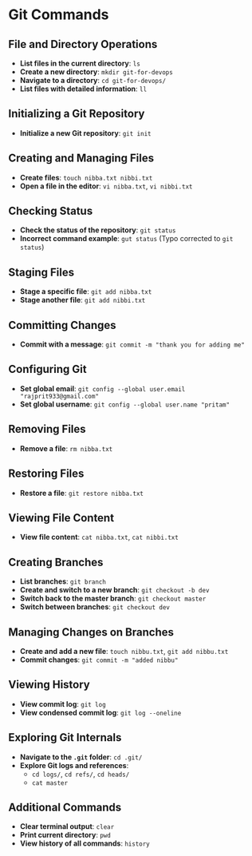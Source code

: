 # Git Commands

## File and Directory Operations
- **List files in the current directory**: `ls`
- **Create a new directory**: `mkdir git-for-devops`
- **Navigate to a directory**: `cd git-for-devops/`
- **List files with detailed information**: `ll`

## Initializing a Git Repository
- **Initialize a new Git repository**: `git init`

## Creating and Managing Files
- **Create files**: `touch nibba.txt nibbi.txt`
- **Open a file in the editor**: `vi nibba.txt`, `vi nibbi.txt`

## Checking Status
- **Check the status of the repository**: `git status`
- **Incorrect command example**: `gut status` (Typo corrected to `git status`)

## Staging Files
- **Stage a specific file**: `git add nibba.txt`
- **Stage another file**: `git add nibbi.txt`

## Committing Changes
- **Commit with a message**: `git commit -m "thank you for adding me"`

## Configuring Git
- **Set global email**: `git config --global user.email "rajprit933@gmail.com"`
- **Set global username**: `git config --global user.name "pritam"`

## Removing Files
- **Remove a file**: `rm nibba.txt`

## Restoring Files
- **Restore a file**: `git restore nibba.txt`

## Viewing File Content
- **View file content**: `cat nibba.txt`, `cat nibbi.txt`

## Creating Branches
- **List branches**: `git branch`
- **Create and switch to a new branch**: `git checkout -b dev`
- **Switch back to the master branch**: `git checkout master`
- **Switch between branches**: `git checkout dev`

## Managing Changes on Branches
- **Create and add a new file**: `touch nibbu.txt`, `git add nibbu.txt`
- **Commit changes**: `git commit -m "added nibbu"`

## Viewing History
- **View commit log**: `git log`
- **View condensed commit log**: `git log --oneline`

## Exploring Git Internals
- **Navigate to the `.git` folder**: `cd .git/`
- **Explore Git logs and references**: 
  - `cd logs/`, `cd refs/`, `cd heads/`
  - `cat master`

## Additional Commands
- **Clear terminal output**: `clear`
- **Print current directory**: `pwd`
- **View history of all commands**: `history`
